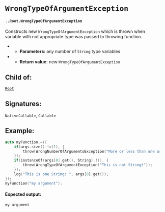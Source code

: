 # `WrongTypeOfArgumentException`

#### `..Root.WrongTypeOfArgumentException`

Constructs new `WrongTypeOfArgumentException` which is thrown when variable with not appropriate type was passed to throwing function.

* * **Parameters:** any number of `String` type variables

* * **Return value:** new `WrongTypeOfArgumentException`

## Child of:

[`Root`](docs..Root.md)

## Signatures:

`NativeCallable`, `Callable`

## Example:

```c
auto myFunction.=({
    if(args.size().!=(1), {
        throw(WrongNumberOfArgumentsException("More or less than one arguments passed!"));
    });
    if(instanceOf(args[0].get(), String).!(), {
        throw(WrongTypeOfArgumentException("This is not String!"));
    });
    log("This is one String: ", args[0].get());
});
myFunction("my argument");
```

#### Expected output:

```
my argument
```
